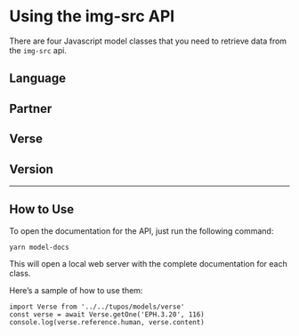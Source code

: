 
# Using the img-src API

There are four Javascript model classes that you need to retrieve data from the `img-src` api.

## Language

## Partner

## Verse

## Version

---

## How to Use

To open the documentation for the API, just run the following command:

```
yarn model-docs
```

This will open a local web server with the complete documentation for each class.

Here’s a sample of how to use them:

```
import Verse from '../../tupos/models/verse'
const verse = await Verse.getOne('EPH.3.20', 116)
console.log(verse.reference.human, verse.content)
```
